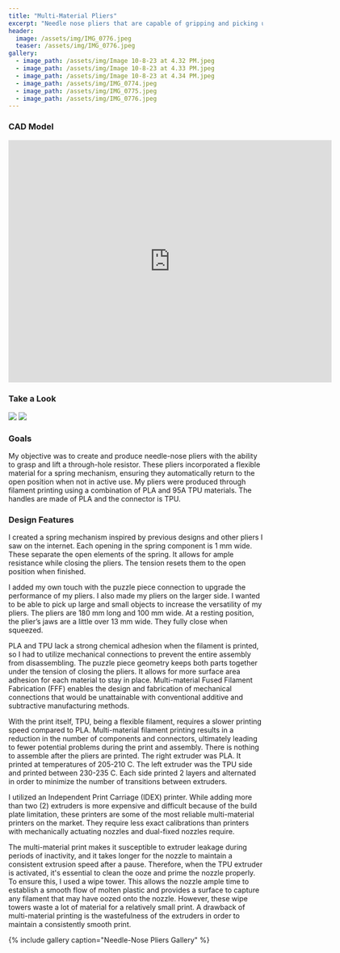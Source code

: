 ```yaml
---
title: "Multi-Material Pliers"
excerpt: "Needle nose pliers that are capable of gripping and picking up through-hole resistors"
header:
  image: /assets/img/IMG_0776.jpeg
  teaser: /assets/img/IMG_0776.jpeg
gallery:
  - image_path: /assets/img/Image 10-8-23 at 4.32 PM.jpeg
  - image_path: /assets/img/Image 10-8-23 at 4.33 PM.jpeg
  - image_path: /assets/img/Image 10-8-23 at 4.34 PM.jpeg
  - image_path: /assets/img/IMG_0774.jpeg
  - image_path: /assets/img/IMG_0775.jpeg
  - image_path: /assets/img/IMG_0776.jpeg
---
```


### CAD Model

<iframe src="https://vanderbilt643.autodesk360.com/shares/public/SH512d4QTec90decfa6ec3df58f471dd91e1?mode=embed" width="640" height="480" allowfullscreen="true" webkitallowfullscreen="true" mozallowfullscreen="true"  frameborder="0"></iframe>

### Take a Look

![](/assets/img/Plier1.gif)
![](/assets/img/pliers2.gif)

### Goals

  My objective was to create and produce needle-nose pliers with the ability to grasp and lift a through-hole resistor. These pliers incorporated a flexible material for a spring mechanism, ensuring they automatically return to the open position when not in active use. My pliers were produced through filament printing using a combination of PLA and 95A TPU materials. The handles are made of PLA and the connector is TPU. 
  
### Design Features

  I created a spring mechanism inspired by previous designs and other pliers I saw on the internet. Each opening in the spring component is 1 mm wide. These separate the open elements of the spring. It allows for ample resistance while closing the pliers. The tension resets them to the open position when finished. 

  I added my own touch with the puzzle piece connection to upgrade the performance of my pliers. I also made my pliers on the larger side. I wanted to be able to pick up large and small objects to increase the versatility of my pliers. The pliers are 180 mm long and 100 mm wide. At a resting position, the plier’s jaws are a little over 13 mm wide. They fully close when squeezed. 

  PLA and TPU lack a strong chemical adhesion when the filament is printed, so I had to utilize mechanical connections to prevent the entire assembly from disassembling. The puzzle piece geometry keeps both parts together under the tension of closing the pliers. It allows for more surface area adhesion for each material to stay in place. Multi-material Fused Filament Fabrication (FFF) enables the design and fabrication of mechanical connections that would be unattainable with conventional additive and subtractive manufacturing methods.

  With the print itself, TPU, being a flexible filament, requires a slower printing speed compared to PLA. Multi-material filament printing results in a reduction in the number of components and connectors, ultimately leading to fewer potential problems during the print and assembly. There is nothing to assemble after the pliers are printed. The right extruder was PLA. It printed at temperatures of 205-210 C. The left extruder was the TPU side and printed between 230-235 C. Each side printed 2 layers and alternated in order to minimize the number of transitions between extruders. 

  I utilized an Independent Print Carriage (IDEX) printer. While adding more than two (2) extruders is more expensive and difficult because of the build plate limitation, these printers are some of the most reliable multi-material printers on the market. They require less exact calibrations than printers with mechanically actuating nozzles and dual-fixed nozzles require. 

  The multi-material print makes it susceptible to extruder leakage during periods of inactivity, and it takes longer for the nozzle to maintain a consistent extrusion speed after a pause. Therefore, when the TPU extruder is activated, it's essential to clean the ooze and prime the nozzle properly. To ensure this, I used a wipe tower. This allows the nozzle ample time to establish a smooth flow of molten plastic and provides a surface to capture any filament that may have oozed onto the nozzle. However, these wipe towers waste a lot of material for a relatively small print. A drawback of multi-material printing is the wastefulness of the extruders in order to maintain a consistently smooth print. 

{% include gallery caption="Needle-Nose Pliers Gallery" %}

